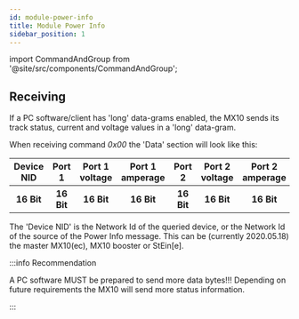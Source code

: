 ```yaml
---
id: module-power-info
title: Module Power Info
sidebar_position: 1
---
```


import CommandAndGroup from '@site/src/components/CommandAndGroup';

<CommandAndGroup group="18" command="00"/>

## Receiving

If a PC software/client has 'long' data-grams enabled, the MX10 sends its track status, current and voltage values in a 'long' data-gram.

When receiving command _0x00_ the 'Data' section will look like this:

<table>
  <tr>
    <th>Device NID</th>
    <th>Port 1</th>
    <th>Port 1 voltage</th>
    <th>Port 1 amperage</th>
    <th>Port 2</th>
    <th>Port 2 voltage</th>
    <th>Port 2 amperage</th>
    <th>Amperage 32V</th>
    <th>Amperage 12V</th>
    <th>Voltage total</th>
    <th>Temperature</th>
  </tr>
  <tr>
    <th>16 Bit</th>
    <th>16 Bit</th>
    <th>16 Bit</th>
    <th>16 Bit</th>
    <th>16 Bit</th>
    <th>16 Bit</th>
    <th>16 Bit</th>
    <th>16 Bit</th>
    <th>16 Bit</th>
    <th>16 Bit</th>
    <th>16 Bit</th>
  </tr>
</table>

The 'Device NID' is the Network Id of the queried device, or the Network Id of the source of the Power Info message. This can be (currently 2020.05.18) the master MX10(ec), MX10 booster or StEin[e].

:::info Recommendation

A PC software MUST be prepared to send more data bytes!!! Depending on future requirements the MX10 will send more status information.

:::
